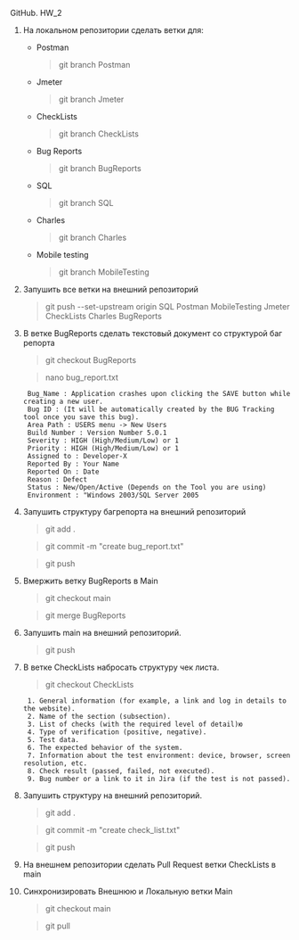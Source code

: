 GitHub. HW_2

1. На локальном репозитории сделать ветки для:
    - Postman

      > git branch Postman
    - Jmeter
      > git branch Jmeter
    - CheckLists
      > git branch CheckLists
    - Bug Reports
      > git branch BugReports
    - SQL
      > git branch SQL
    - Charles
      > git branch Charles
    - Mobile testing
      > git branch MobileTesting

2. Запушить все ветки на внешний репозиторий
     > git push --set-upstream origin SQL Postman MobileTesting Jmeter CheckLists Charles BugReports
3. В ветке BugReports сделать текстовый документ со структурой баг репорта
     > git checkout BugReports

     > nano bug_report.txt
     ```
      Bug_Name : Application crashes upon clicking the SAVE button while creating a new user.
      Bug ID : (It will be automatically created by the BUG Tracking tool once you save this bug).
      Area Path : USERS menu -> New Users
      Build Number : Version Number 5.0.1
      Severity : HIGH (High/Medium/Low) or 1
      Priority : HIGH (High/Medium/Low) or 1
      Assigned to : Developer-X
      Reported By : Your Name
      Reported On : Date
      Reason : Defect
      Status : New/Open/Active (Depends on the Tool you are using)
      Environment : "Windows 2003/SQL Server 2005
     ```
4. Запушить структуру багрепорта на внешний репозиторий
     > git add .

     > git commit -m "create bug_report.txt"

     > git push
5. Вмержить ветку BugReports в Main
     > git checkout main

     > git merge BugReports
6. Запушить main на внешний репозиторий.
     > git push
7. В ветке CheckLists набросать структуру чек листа.
     > git checkout CheckLists
     ```
      1. General information (for example, a link and log in details to the website).
      2. Name of the section (subsection).
      3. List of checks (with the required level of detail)ю
      4. Type of verification (positive, negative).
      5. Test data.
      6. The expected behavior of the system.
      7. Information about the test environment: device, browser, screen resolution, etc.
      8. Check result (passed, failed, not executed).
      9. Bug number or a link to it in Jira (if the test is not passed).
     ```
8. Запушить структуру на внешний репозиторий.
     > git add .

     > git commit -m "create check_list.txt"

     > git push
9. На внешнем репозитории сделать Pull Request ветки CheckLists в main
10. Синхронизировать Внешнюю и Локальную ветки Main
     > git checkout main
     
     > git pull
